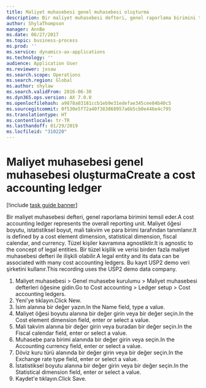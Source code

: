 ```yaml
---
title: Maliyet muhasebesi genel muhasebesi oluşturma
description: Bir maliyet muhasebesi defteri, genel raporlama birimini temsil eder.
author: ShylaThompson
manager: AnnBe
ms.date: 06/27/2017
ms.topic: business-process
ms.prod: ''
ms.service: dynamics-ax-applications
ms.technology: ''
audience: Application User
ms.reviewer: josaw
ms.search.scope: Operations
ms.search.region: Global
ms.author: shylaw
ms.search.validFrom: 2016-06-30
ms.dyn365.ops.version: AX 7.0.0
ms.openlocfilehash: a9878a03181ccb1eb9e31edefae345cee84b40c5
ms.sourcegitcommit: 0f530e5f72a40f383868957a6b5cb0e446e4c795
ms.translationtype: HT
ms.contentlocale: tr-TR
ms.lasthandoff: 01/29/2019
ms.locfileid: "310220"
---
```

# <a name="create-a-cost-accounting-ledger"></a><span data-ttu-id="f9063-103">Maliyet muhasebesi genel muhasebesi oluşturma</span><span class="sxs-lookup"><span data-stu-id="f9063-103">Create a cost accounting ledger</span></span>

[!include [task guide banner](../../includes/task-guide-banner.md)]

<span data-ttu-id="f9063-104">Bir maliyet muhasebesi defteri, genel raporlama birimini temsil eder.</span><span class="sxs-lookup"><span data-stu-id="f9063-104">A cost accounting ledger represents the overall reporting unit.</span></span> <span data-ttu-id="f9063-105">Maliyet öğesi boyutu, istatistiksel boyut, mali takvim ve para birimi tarafından tanımlanır.</span><span class="sxs-lookup"><span data-stu-id="f9063-105">It is defined by a cost element dimension, statistical dimension, fiscal calendar, and currency.</span></span> <span data-ttu-id="f9063-106">Tüzel kişiler kavramına agnostiktir.</span><span class="sxs-lookup"><span data-stu-id="f9063-106">It is agnostic to the concept of legal entities.</span></span> <span data-ttu-id="f9063-107">Bir tüzel kişilik ve verisi birden fazla maliyet muhasebesi defteri ile ilişkili olabilir.</span><span class="sxs-lookup"><span data-stu-id="f9063-107">A legal entity and its data can be associated with many cost accounting ledgers.</span></span> <span data-ttu-id="f9063-108">Bu kayıt USP2 demo veri şirketini kullanır.</span><span class="sxs-lookup"><span data-stu-id="f9063-108">This recording uses the USP2 demo data company.</span></span>

1. <span data-ttu-id="f9063-109">Maliyet muhasebesi > Genel muhasebe kurulumu > Maliyet muhasebesi defterleri öğesine gidin.</span><span class="sxs-lookup"><span data-stu-id="f9063-109">Go to Cost accounting > Ledger setup > Cost accounting ledgers.</span></span>
2. <span data-ttu-id="f9063-110">Yeni'ye tıklayın.</span><span class="sxs-lookup"><span data-stu-id="f9063-110">Click New.</span></span>
3. <span data-ttu-id="f9063-111">İsim alanına bir değer yazın.</span><span class="sxs-lookup"><span data-stu-id="f9063-111">In the Name field, type a value.</span></span>
4. <span data-ttu-id="f9063-112">Maliyet öğesi boyutu alanına bir değer girin veya bir değer seçin.</span><span class="sxs-lookup"><span data-stu-id="f9063-112">In the Cost element dimension field, enter or select a value.</span></span>
5. <span data-ttu-id="f9063-113">Mali takvim alanına bir değer girin veya buradan bir değer seçin.</span><span class="sxs-lookup"><span data-stu-id="f9063-113">In the Fiscal calendar field, enter or select a value.</span></span>
6. <span data-ttu-id="f9063-114">Muhasebe para birimi alanında bir değer girin veya seçin.</span><span class="sxs-lookup"><span data-stu-id="f9063-114">In the Accounting currency field, enter or select a value.</span></span>
7. <span data-ttu-id="f9063-115">Döviz kuru türü alanında bir değer girin veya bir değer seçin.</span><span class="sxs-lookup"><span data-stu-id="f9063-115">In the Exchange rate type field, enter or select a value.</span></span>
8. <span data-ttu-id="f9063-116">İstatistiksel boyutu alanına bir değer girin veya bir değer seçin.</span><span class="sxs-lookup"><span data-stu-id="f9063-116">In the Statistical dimension field, enter or select a value.</span></span>
9. <span data-ttu-id="f9063-117">Kaydet'e tıklayın.</span><span class="sxs-lookup"><span data-stu-id="f9063-117">Click Save.</span></span>

